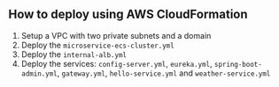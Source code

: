 How to deploy using AWS CloudFormation
-
1. Setup a VPC with two private subnets and a domain
1. Deploy the `microservice-ecs-cluster.yml`
1. Deploy the `internal-alb.yml`
1. Deploy the services: `config-server.yml`, `eureka.yml`, `spring-boot-admin.yml`, `gateway.yml`, `hello-service.yml` and `weather-service.yml`
